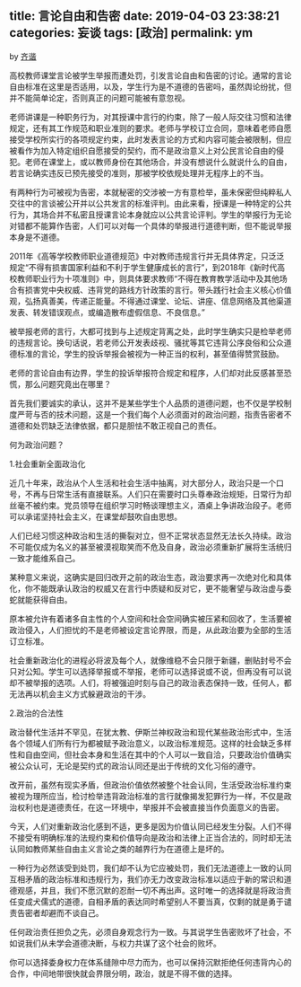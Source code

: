 title: 言论自由和告密
date: 2019-04-03 23:38:21
categories: 妄谈
tags: [政治]
permalink: ym
---
by [齐谐](http://caute.net/about/)

高校教师课堂言论被学生举报而遭处罚，引发言论自由和告密的讨论。通常的言论自由标准在这里是否适用，以及，学生行为是不道德的告密吗，虽然舆论纷扰，但并不能简单论定，否则真正的问题可能被有意忽视。

老师讲课是一种职务行为，对其授课中言行的约束，除了一般人际交往习惯和法律规定，还有其工作规范和职业准则的要求。老师与学校订立合同，意味着老师自愿接受学校所实行的各项规定约束，此时发表言论的方式和内容可能会被限制，但应被看作为加入特定组织自愿接受的契约，而不是政治意义上对公民言论自由的侵犯。老师在课堂上，或以教师身份在其他场合，并没有想说什么就说什么的自由，若言论确实违反已预先接受的准则，那被学校依规处理并无程序上的不当。
<!--more-->

有两种行为可被视为告密，本就秘密的交涉被一方有意检举，虽未保密但纯粹私人交往中的言谈被公开并以公共发言的标准评判。由此来看，授课是一种特定的公共行为，其场合并不私密且授课言论本身就应以公共言论评判。学生的举报行为无论对错都不能算作告密，人们可以对每一个具体的举报进行道德判断，但不能说举报本身是不道德。

2011年《高等学校教师职业道德规范》中对教师违规言行并无具体界定，只泛泛规定“不得有损害国家利益和不利于学生健康成长的言行”，到2018年《新时代高校教师职业行为十项准则》中，则具体要求教师“不得在教育教学活动中及其他场合有损害党中央权威、违背党的路线方针政策的言行。带头践行社会主义核心价值观，弘扬真善美，传递正能量。不得通过课堂、论坛、讲座、信息网络及其他渠道发表、转发错误观点，或编造散布虚假信息、不良信息。”

被举报老师的言行，大都可找到与上述规定背离之处，此时学生确实只是检举老师的违规言论。换句话说，若老师公开发表歧视、骚扰等其它违背公序良俗和公众道德标准的言论，学生的投诉举报会被视为一种正当的权利，甚至值得赞赏鼓励。

老师的言论自由有边界，学生的投诉举报符合规定和程序，人们却对此反感甚至恐慌，那么问题究竟出在哪里？

首先我们要诚实的承认，这并不是某些学生个人品质的道德问题，也不仅是学校制度严苛与否的技术问题，这是一个我们每个人必须面对的政治问题，指责告密者不道德和处罚缺乏法律依据，都只是胆怯不敢正视自己的责任。

何为政治问题？

1.社会重新全面政治化

近几十年来，政治从个人生活和社会生活中抽离，对大部分人，政治只是一个口号，不再与日常生活有直接联系。人们只在需要时口头尊奉政治规矩，日常行为却丝毫不被约束。党员领导在组织学习时畅谈理想主义，酒桌上争讲政治段子。老师可以承诺坚持社会主义，在课堂却鼓吹自由思想。

人们已经习惯这种政治和生活的撕裂对立，但不正常状态显然无法长久持续。政治不可能仅成为名义的甚至被漠视取笑而不危及自身，政治必须重新扩展将生活统归一致才能维系自己。

某种意义来说，这确实是回归改开之前的政治生态，政治要求再一次绝对化和具体化，你不能既承认政治的权威又在言行中质疑和反对它，更不能奢望与政治虚与委蛇就能获得自由。

原本被允许有着诸多自主性的个人空间和社会空间确实被压紧和回收了，生活要被政治侵入，人们担忧的不是老师被设定言论界限，而是，从此政治要为全部的生活订立标准。

社会重新政治化的进程必将波及每个人，就像维稳不会只限于新疆，删贴封号不会只对公知。学生可以选择举报或不举报，老师可以选择说或不说，但再没有可以说却不被举报的选项。人们，将被强迫时刻与自己的政治表态保持一致，任何人，都无法再以机会主义方式躲避政治的干涉。

2.政治的合法性

政治替代生活并不罕见，在犹太教、伊斯兰神权政治和现代某些政治形式中，生活各个领域人们所有行为都被赋予政治意义，以政治标准规范。这样的社会缺乏多样性和自由空间，但社会本身和生活在其中的个人可以一致自洽，只要政治价值确实被公众认可，无论是契约式的政治认同还是出于传统的文化习俗的遵守。

改开前，虽然有现实矛盾，但政治价值依然被整个社会认同，生活受政治标准约束被视为理所应当，检讨检举违背政治标准的言行就像揭发犯罪行为一样，不仅是政治权利也是道德责任，在这一环境中，举报并不会被直接当作负面意义的告密。

今天，人们对重新政治化感到不适，更多是因为价值认同已经发生分裂。人们不得不接受有明确标准的法规约束和价值导向是政治和法律上正当合法的，同时却无法认同如教师某些自由主义言论之类的越界行为在道德上是坏的。

一种行为必然该受到处罚，我们却不认为它应被处罚，我们无法道德上一致的认同互相矛盾的政治标准和违规行为，我们亦无力改变政治标准以适应于新的常识和道德观感，并且，我们不愿沉默的忍耐一切不再出声。这时唯一的选择就是将政治责任变成犬儒式的道德，自相矛盾的表达同时希望别人不要当真，仅剩的就是勇于谴责告密者却避而不谈自己。

任何政治责任担负之先，必须自身观念行为一致。与其说学生告密败坏了社会，不如说我们从未学会道德决断，与权力共谋了这个社会的败坏。 

你可以选择委身权力在体系缝隙中尽力而为，也可以保持沉默拒绝任何违背内心的合作，中间地带很快就会界限分明，政治，就是不得不做的选择。